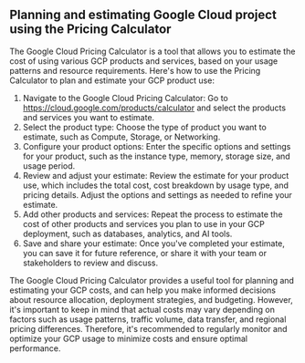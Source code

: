 ## Planning and estimating Google Cloud project using the Pricing Calculator
The Google Cloud Pricing Calculator is a tool that allows you to estimate the cost of using various GCP products and services, based on your usage patterns and resource requirements. Here's how to use the Pricing Calculator to plan and estimate your GCP product use:

1. Navigate to the Google Cloud Pricing Calculator: Go to https://cloud.google.com/products/calculator and select the products and services you want to estimate.
2. Select the product type: Choose the type of product you want to estimate, such as Compute, Storage, or Networking.
3. Configure your product options: Enter the specific options and settings for your product, such as the instance type, memory, storage size, and usage period.
4. Review and adjust your estimate: Review the estimate for your product use, which includes the total cost, cost breakdown by usage type, and pricing details. Adjust the options and settings as needed to refine your estimate.
5. Add other products and services: Repeat the process to estimate the cost of other products and services you plan to use in your GCP deployment, such as databases, analytics, and AI tools.
6. Save and share your estimate: Once you've completed your estimate, you can save it for future reference, or share it with your team or stakeholders to review and discuss.

The Google Cloud Pricing Calculator provides a useful tool for planning and estimating your GCP costs, and can help you make informed decisions about resource allocation, deployment strategies, and budgeting. However, it's important to keep in mind that actual costs may vary depending on factors such as usage patterns, traffic volume, data transfer, and regional pricing differences. Therefore, it's recommended to regularly monitor and optimize your GCP usage to minimize costs and ensure optimal performance.